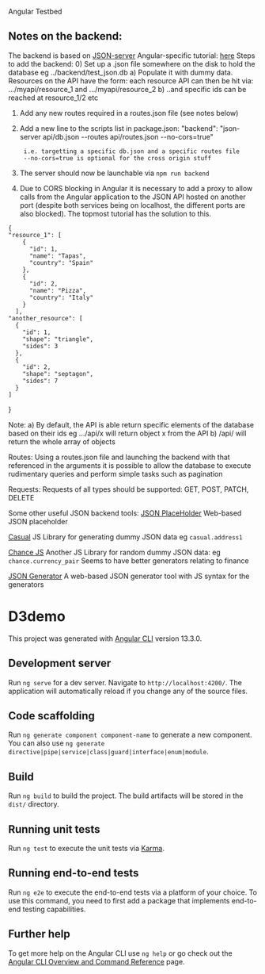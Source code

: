 Angular Testbed

## Notes on the backend:
The backend is based on [JSON-server](https://github.com/typicode/json-server)
Angular-specific tutorial: [here](https://blog.angulartraining.com/fake-your-angular-backend-until-you-make-it-8d145f713e14)
Steps to add the backend:
  0) Set up a .json file somewhere on the disk to hold the database eg ../backend/test_json.db
    a) Populate it with dummy data. Resources on the API have the form:
      each resource API can then be hit via: 
        .../myapi/resource_1 and .../myapi/resource_2
    b) ..and specific ids can be reached at resource_1/2 etc

  1) Add any new routes required in a routes.json file (see notes below)
  2) Add a new line to the scripts list in package.json:
          "backend": "json-server api/db.json --routes api/routes.json --no-cors=true"

          i.e. targetting a specific db.json and a specific routes file
          --no-cors=true is optional for the cross origin stuff
  3) The server should now be launchable via `npm run backend`
  4) Due to CORS blocking in Angular it is necessary to add a proxy to allow calls from the Angular application to the JSON API hosted on another port (despite both services being on localhost, the different ports are also blocked). The topmost tutorial has the solution to this.

    {
    "resource_1": [
        {
          "id": 1,
          "name": "Tapas",
          "country": "Spain"
        },
        {
          "id": 2,
          "name": "Pizza",
          "country": "Italy"
        }
      ],
    "another_resource": [
      {
        "id": 1,
        "shape": "triangle",
        "sides": 3
      },
      {
        "id": 2,
        "shape": "septagon",
        "sides": 7
      }
    ]
  }



  Note:
  a) By default, the API is able return specific elements of the database based on their ids
    eg .../api/x  will return object x from the API
  b) /api/ will return the whole array of objects
  
  Routes:
    Using a routes.json file and launching the backend with that referenced in the arguments it is possible to allow the database to execute rudimentary queries and perform simple tasks such as pagination

  Requests:
    Requests of all types should be supported: GET, POST, PATCH, DELETE

Some other useful JSON backend tools:
  [JSON PlaceHolder](https://jsonplaceholder.typicode.com/)
    Web-based JSON placeholder

  [Casual](https://github.com/boo1ean/casual)
  JS Library for generating dummy JSON data eg `casual.address1`

  [Chance JS](https://chancejs.com/)
  Another JS Library for random dummy JSON data: eg `chance.currency_pair`
  Seems to have better generators relating to finance

  [JSON Generator](https://json-generator.com/)
  A web-based JSON generator tool with JS syntax for the generators


# D3demo

This project was generated with [Angular CLI](https://github.com/angular/angular-cli) version 13.3.0.

## Development server

Run `ng serve` for a dev server. Navigate to `http://localhost:4200/`. The application will automatically reload if you change any of the source files.

## Code scaffolding

Run `ng generate component component-name` to generate a new component. You can also use `ng generate directive|pipe|service|class|guard|interface|enum|module`.

## Build

Run `ng build` to build the project. The build artifacts will be stored in the `dist/` directory.

## Running unit tests

Run `ng test` to execute the unit tests via [Karma](https://karma-runner.github.io).

## Running end-to-end tests

Run `ng e2e` to execute the end-to-end tests via a platform of your choice. To use this command, you need to first add a package that implements end-to-end testing capabilities.

## Further help

To get more help on the Angular CLI use `ng help` or go check out the [Angular CLI Overview and Command Reference](https://angular.io/cli) page.
